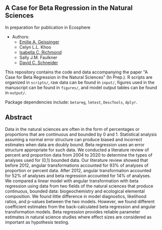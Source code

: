## A Case for Beta Regression in the Natural Sciences  
In preparation for publication in Ecosphere

* Authors:
    + [Emilie A. Geissinger](https://eageissinger.github.io/)
    + Celyn L.L. Khoo
    + [Isabella C. Richmond](https://github.com/icrichmond)
    + Sally J.M. Faulkner
    + [David C. Schneider](https://www.mun.ca/osc/dschneider/bio.php)
    

This repository contains the code and data accompanying the paper "A Case for Beta Regression in the Natural Sciences" (In Prep.). R scripts are organized in `scripts/`, raw data can be found in `input/`, figures used in the manuscript can be found in `figures/`, and model output tables can be found in `output/`.  

Package dependencies include: `betareg`, `lmtest`, `DescTools`, `dplyr`.


    
## Abstract
Data in the natural sciences are often in the form of percentages or proportions that are continuous and bounded by 0 and 1. Statistical analysis assuming a normal error structure can produce biased and incorrect estimates when data are doubly bound. Beta regression uses an error structure appropriate for such data. We conducted a literature review of percent and proportion data from 2004 to 2020 to determine the types of analyses used for (0,1) bounded data. Our literature review showed that before 2012, angular transformations accounted for 93% of analyses of proportion or percent data. After 2012, angular transformation accounted for 52% of analyses and beta regression accounted for 14% of analyses. We compared a linear model with angular transformation with beta regression using data from two fields of the natural sciences that produce continuous, bounded data: biogeochemistry and ecological elemental composition. We found little difference in model diagnostics, likelihood ratios, and p-values between the two models. However, we found different coefficient estimates from the back-calculated beta regression and angular transformation models. Beta regression provides reliable parameter estimates in natural science studies where effect sizes are considered as important as hypothesis testing.
